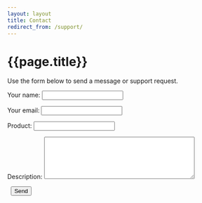 ```yaml
---
layout: layout
title: Contact
redirect_from: /support/
---
```


{{page.title}}
===

Use the form below to send a message or support request.

  <form action="http://getsimpleform.com/messages?form_api_token=e50faa7b927fdd868578ec19b747845a" method="post">
    <input type="hidden" name="redirect_to" value="http://www.david.cm/contact-thankyou" />
  <p>
    <label>Your name:</label>
    <input type="text" name="name" maxlength="30">
  </p>
  <p>
    <label>Your email:</label>
    <input type="email" name="email" maxlength="30" />
  </p>
  <p>
    <label>Product:</label>
    <input type="text" name="product" maxlength="30" />
  </p>
  <p>
    <label>Description:</label>
    <textarea name="message" cols="40" rows="6" maxlength="1500" wrap="soft"></textarea>
  </p>
  <p>
    <label>&nbsp;</label>
    <input type="submit" value="Send" />
  </form>

